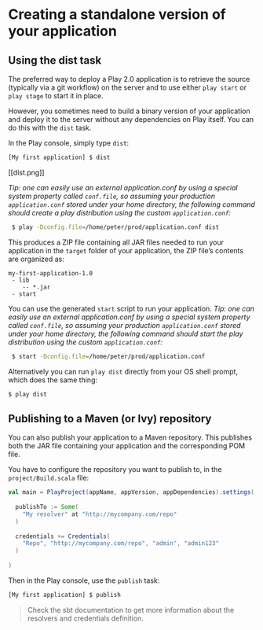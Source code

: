 # Creating a standalone version of your application

## Using the dist task

The preferred way to deploy a Play 2.0 application is to retrieve the source (typically via a git workflow) on the server and to use either `play start` or `play stage` to start it in place.

However, you sometimes need to build a binary version of your application and deploy it to the server without any dependencies on Play itself. You can do this with the `dist` task.

In the Play console, simply type `dist`:

```bash
[My first application] $ dist
```

[[dist.png]]

_Tip: one can easily use an external application.conf by using a special system property called ```conf.file```, so assuming your production ```application.conf``` stored under your home directory, the following command should create a play distribution using the custom ```application.conf```:_ 
```bash
 $ play -Dconfig.file=/home/peter/prod/application.conf dist 
```



This produces a ZIP file containing all JAR files needed to run your application in the `target` folder of your application, the ZIP file’s contents are organized as:

```
my-first-application-1.0
 - lib
    -- *.jar
 - start
```

You can use the generated `start` script to run your application.
_Tip: one can easily use an external application.conf by using a special system property called ```conf.file```, so assuming your production ```application.conf``` stored under your home directory, the following command should start the play distribution using the custom ```application.conf```:_ 
```bash
 $ start -Dconfig.file=/home/peter/prod/application.conf 
```


Alternatively you can run `play dist` directly from your OS shell prompt, which does the same thing:

```bash
$ play dist
```

## Publishing to a Maven (or Ivy) repository

You can also publish your application to a Maven repository. This publishes both the JAR file containing your application and the corresponding POM file.

You have to configure the repository you want to publish to, in the `project/Build.scala` file:

```scala
val main = PlayProject(appName, appVersion, appDependencies).settings(
  
  publishTo := Some(
    "My resolver" at "http://mycompany.com/repo"
  )
  
  credentials += Credentials(
    "Repo", "http://mycompany.com/repo", "admin", "admin123"
  )
  
)
```

Then in the Play console, use the `publish` task:

```bash
[My first application] $ publish
```

> Check the sbt documentation to get more information about the resolvers and credentials definition.
